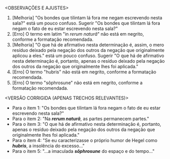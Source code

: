 <OBSERVAÇÕES E AJUSTES>
1. [Melhoria] "Os bondes que tilintam lá fora me negam escrevendo nesta sala?" está um pouco confuso. Sugerir "Os bondes que tilintam lá fora negam o fato de eu estar escrevendo nesta sala?"
2. [Erro] O termo em latim "in _rerum naturâ_" não está em negrito, conforme a formatação recomendada.
3. [Melhoria] "O que há de afirmativo nesta determinação é, assim, o mero resíduo deixado pela negação dos outros da negação que originalmente aplicou a eles." está um pouco confuso. Sugerir "O que há de afirmativo nesta determinação é, portanto, apenas o resíduo deixado pela negação dos outros da negação que originalmente lhes foi aplicada."
4. [Erro] O termo "hubris" não está em negrito, conforme a formatação recomendada.
5. [Erro] O termo "sôphrosune" não está em negrito, conforme a formatação recomendada.

<VERSÃO CORRIGIDA (APENAS TRECHOS RELEVANTES)>
- Para o item 1: "Os bondes que tilintam lá fora negam o fato de eu estar escrevendo nesta sala?"
- Para o item 2: "Na **_rerum naturâ_**, as partes permanecem partes."
- Para o item 3: "O que há de afirmativo nesta determinação é, portanto, apenas o resíduo deixado pela negação dos outros da negação que originalmente lhes foi aplicada."
- Para o item 4: "Se eu caracterizasse o próprio humor de Hegel como **_hubris_**, a insolência do excesso..."
- Para o item 5: "...a imaculada **_sôphrosune_** do espaço e do tempo..."